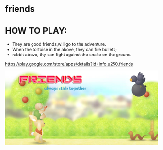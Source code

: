 friends
=======

HOW TO PLAY:
===========
 * They are good friends,will go to the adventure.
 * When the tortoise in the above, they can fire bullets; 
 * rabbit above, thy can fight against the snake on the ground.
 
 
https://play.google.com/store/apps/details?id=info.u250.friends

![screenshot](https://raw.githubusercontent.com/lycying/friends/master/friends-desktop/publish/advertise-1024x500.jpg)
